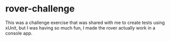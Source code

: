 # rover-challenge
This was a challenge exercise that was shared with me to create tests using xUnit, but I was having so much fun, I made the rover actually work in a console app. 
